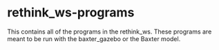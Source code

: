 # rethink_ws-programs
This contains all of the programs in the rethink_ws.
These programs are meant to be run with the baxter_gazebo or the Baxter model.
